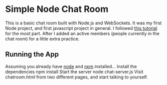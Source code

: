 Simple Node Chat Room
=====================

This is a basic chat room built with Node.js and WebSockets. It was my first Node project, and first javascript project in general. I followed [this tutorial](http://martinsikora.com/nodejs-and-websocket-simple-chat-tutorial) for the most part. After I added an active members (people currently in the chat room) for a little extra practice.

Running the App
---------------
Assuming you already have [node](http://nodejs.org/) and [npm](https://npmjs.org/) installed...
Install the dependencies
    npm install
Start the server
    node chat-server.js
Visit chatroom.html from two different pages, and start talking to yourself.
